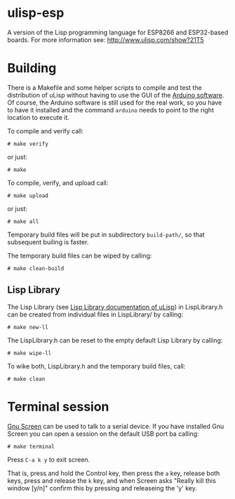 # ulisp-esp
A version of the Lisp programming language for ESP8266 and ESP32-based boards.
For more information see:
http://www.ulisp.com/show?21T5

# Building

There is a Makefile and some helper scripts to compile and test the
distribution of uLisp without having to use the GUI of the
[Arduino software](https://www.arduino.cc/). Of course, the Arduino
software is still used for the real work, so you have to have it
installed and the command `arduino` needs to point to the right
location to execute it.

To compile and verify call:

    # make verify

or just:

    # make

To compile, verify, and upload call:

    # make upload

or just:

    # make all

Temporary build files will be put in subdirectory `build-path/`,
so that subsequent builing is faster.

The temporary build files can be wiped by calling:

    # make clean-build

## Lisp Library

The Lisp Library (see [Lisp Library documentation of uLisp](http://www.ulisp.com/show?27OV))
in LispLibrary.h can be created from individual files in LispLibrary/ by calling:

    # make new-ll

The LispLibrary.h can be reset to the empty default Lisp Library
by calling:

    # make wipe-ll

To wike both, LispLibrary.h and the temporary build files, call:

    # make clean

# Terminal session

[Gnu Screen](https://www.gnu.org/software/screen/) can be used to talk to a serial
device. If you have installed Gnu Screen you can open a session on the default USB
port ba calling:

    # make terminal

Press `C-a k y` to exit screen.

That is, press and hold the Control key, then press the `a` key,
release both keys, press and release the `k` key, and when Screen asks
"Really kill this window [y/n]" confirm this by pressing and
releaseing the 'y' key.
